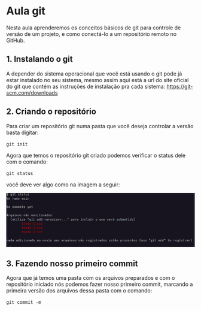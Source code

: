 # Aula git

Nesta aula aprenderemos os conceitos básicos de git para controle de versão de um projeto, e como conectá-lo a um repositório remoto no GitHub.

## 1. Instalando o git

A depender do sistema operacional que você está usando o git pode já estar instalado no seu sistema, mesmo assim aqui está a url do site oficial do git que contém as instruções de instalação pra cada sistema: https://git-scm.com/downloads

## 2. Criando o repositório

Para criar um repositório git numa pasta que você deseja controlar a versão basta digitar:
```
git init
```


Agora que temos o repositório git criado podemos verificar o status dele com o comando:

```
git status
```

você deve ver algo como na imagem a seguir:  

<img title="Print do comando git status" alt="Git status screenshot" src="./img/git-status.png">

## 3. Fazendo nosso primeiro commit

Agora que já temos uma pasta com os arquivos preparados e com o repositório iniciado nós podemos fazer nosso primeiro commit, marcando a primeira versão dos arquivos dessa pasta com o comando:  
```
git commit -m 
```
